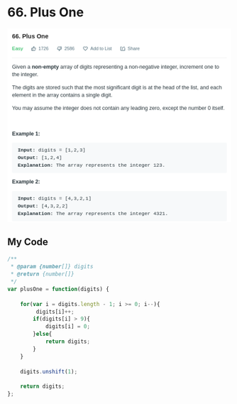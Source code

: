 # 66. Plus One

![](.gitbook/assets/image%20%2826%29.png)

## My Code

```javascript
/**
 * @param {number[]} digits
 * @return {number[]}
 */
var plusOne = function(digits) {

    for(var i = digits.length - 1; i >= 0; i--){
         digits[i]++; 
        if(digits[i] > 9){
            digits[i] = 0;
        }else{
            return digits;
        }
    }
    
    digits.unshift(1);
    
    return digits;
};
```

